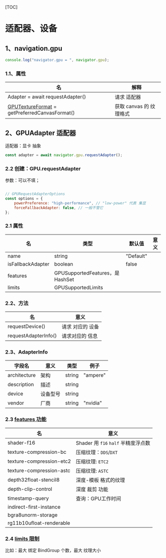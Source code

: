 [TOC]

# 适配器、设备

## 1、navigation.gpu

``` js
console.log("navigator.gpu = ", navigator.gpu);
```

### 1.1、属性

|名|解释|
|--|--|
|Adapter = await requestAdapter()|请求 适配器|
|[GPUTextureFormat](https://www.w3.org/TR/webgpu/#enumdef-gputextureformat) = getPreferredCanvasFormat()|获取 canvas 的 纹理格式|

## 2、GPUAdapter 适配器

适配器：显卡 抽象

``` js
const adapter = await navigator.gpu.requestAdapter();
```

### 2.2 创建：GPU.requestAdapter

参数：可以不填；

``` js

// GPURequestAdapterOptions
const options = {
    powerPreference: "high-performance", // "low-power" 代表 集显
    forceFallbackAdapter: false, // 一般不管它
};
```

### 2.1 属性

|名|类型|默认值|意义|
|--|--|--|--|
|name|string|"Default"||
|isFallbackAdapter|boolean|false||
|features|GPUSupportedFeatures，是 HashSet |||
|limits|GPUSupportedLimits|||

### 2.2、方法

|名|意义|
|--|--|
|requestDevice()|请求 对应的 设备|
|requestAdapterInfo()|请求对应的 信息|

### 2.3、AdapterInfo

|字段名|意义|类型|例子|
|--|--|--|--|
|architecture|架构|string|"ampere"|
|description|描述|string|
|device|设备型号|string|
|vendor|厂商|string|"nvidia"|

### 2.3 [features 功能](https://www.w3.org/TR/webgpu/#feature-index)

|名|意义|
|--|--|
|shader-f16|Shader 用 `f16` `half` 半精度浮点数|
|texture-compression-bc|压缩纹理：`DDS`/`DXT`|
|texture-compression-etc2|压缩纹理: `ETC2`|
|texture-compression-astc|压缩纹理: `ASTC`|
|depth32float-stencil8|深度-模板 格式的纹理|
|depth-clip-control|深度 裁剪 功能|
|timestamp-query|查询：GPU工作时间|
|indirect-first-instance||
|bgra8unorm-storage||
|rg11b10ufloat-renderable||

### 2.4 [limits 限制](https://www.w3.org/TR/webgpu/#supported-limits)

比如：最大 绑定 BindGroup 个数，最大 纹理大小